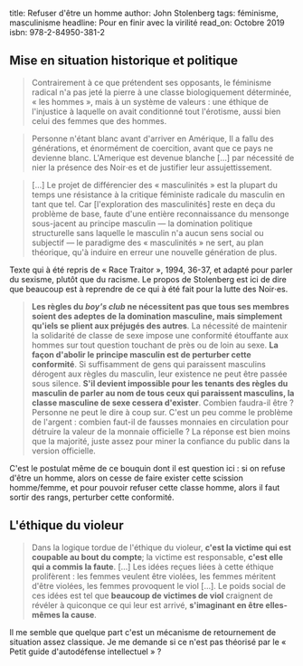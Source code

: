 title: Refuser d'être un homme
author:  John Stolenberg
tags: féminisme, masculinisme
headline: Pour en finir avec la virilité
read_on: Octobre 2019
isbn: 978-2-84950-381-2

## Mise en situation historique et politique

> Contrairement à ce que prétendent ses opposants, le féminisme radical n'a pas jeté la pierre à une classe biologiquement déterminée, « les hommes », mais à un système de valeurs :  une éthique de l'injustice à laquelle on avait conditionné tout l'érotisme, aussi bien celui des femmes que des hommes.

> Personne n'étant blanc avant d'arriver en Amérique, Il a fallu des générations, et énormément de coercition, avant que ce pays ne devienne blanc. L'Amerique est devenue blanche […] par nécessité de nier la présence des Noir⋅es et de justifier leur assujettissement.

>[…] Le projet de différencier des « masculinités » est la plupart du temps une résistance à la critique féministe radicale du masculin en tant que tel. Car [l'exploration des masculinités] reste en deça du problème de base, faute d'une entière reconnaissance du mensonge sous-jacent au principe masculin — la domination politique structurelle sans laquelle le masculin n'a aucun sens social ou subjectif — le paradigme des « masculinités » ne sert, au plan théorique, qu'à induire en erreur une nouvelle génération de plus.

Texte qui à été repris de « Race Traitor », 1994, 36-37, et adapté pour parler du sexisme, plutôt que du racisme. Le propos de Stolenberg est ici de dire que beaucoup est à reprendre de ce qui à été fait pour la lutte des Noir⋅es.

> **Les règles du *boy's club* ne nécessitent pas que tous ses membres soient des adeptes de la domination masculine, mais simplement qu'iels se plient aux préjugés des autres**. La nécessité de maintenir la solidarité de classe de sexe impose une conformité étouffante aux hommes sur tout question touchant de près ou de loin au sexe.
> **La façon d'abolir le principe masculin est de perturber cette conformité**. Si suffisamment de gens qui paraissent masculins dérogent aux règles du masculin, leur existence ne peut être passée sous silence. **S'il devient impossible pour les tenants des règles du masculin de parler au nom de tous ceux qui paraissent masculins, la classe masculine de sexe cessera d'exister**. Combien faudra-il être ? Personne ne peut le dire à coup sur. C'est un peu comme le problème de l'argent : combien faut-il de fausses monnaies en circulation pour détruire la valeur de la monnaie officielle ? La réponse est bien moins que la majorité, juste assez pour miner la confiance du public dans la version officielle. 

C'est le postulat même de ce bouquin dont il est question ici : si on refuse d'être un homme, alors on cesse de faire exister cette scission homme/femme, et pour pouvoir refuser cette classe homme, alors il faut sortir des rangs, perturber cette conformité.

## L'éthique du violeur

> Dans la logique tordue de l'éthique du violeur, **c'est la victime qui est coupable au bout du compte**; la victime est responsable, **c'est elle qui a commis la faute**. […] Les idées reçues liées à cette éthique prolifèrent : les femmes veulent être violées, les femmes méritent d'être violées, les femmes provoquent le viol […]. Le poids social de ces idées est tel que **beaucoup de victimes de viol** craignent de révéler à quiconque ce qui leur est arrivé, **s'imaginant en être elles-mêmes la cause**.

Il me semble que quelque part c'est un mécanisme de retournement de situation assez classique. Je me demande si ce n'est pas théorisé par le « Petit guide d'autodéfense intellectuel » ?

